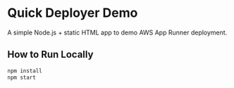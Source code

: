 # Quick Deployer Demo

A simple Node.js + static HTML app to demo AWS App Runner deployment.

## How to Run Locally

```bash
npm install
npm start
```
